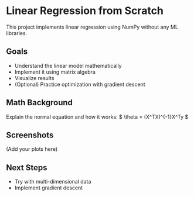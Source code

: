 # Linear Regression from Scratch

This project implements linear regression using NumPy without any ML libraries.

## Goals
- Understand the linear model mathematically
- Implement it using matrix algebra
- Visualize results
- (Optional) Practice optimization with gradient descent

## Math Background
Explain the normal equation and how it works:
$ \theta = (X^TX)^{-1}X^Ty $

## Screenshots
(Add your plots here)

## Next Steps
- Try with multi-dimensional data
- Implement gradient descent
